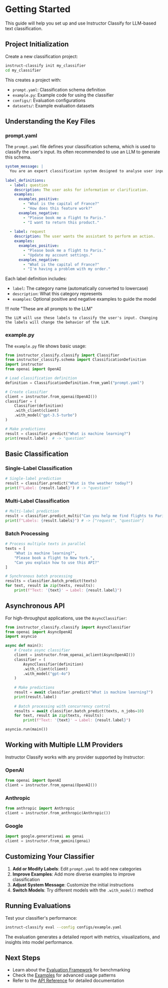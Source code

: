 # Getting Started

This guide will help you set up and use Instructor Classify for LLM-based text classification.

## Project Initialization

Create a new classification project:

```bash
instruct-classify init my_classifier
cd my_classifier
```

This creates a project with:
- `prompt.yaml`: Classification schema definition
- `example.py`: Example code for using the classifier
- `configs/`: Evaluation configurations
- `datasets/`: Example evaluation datasets

## Understanding the Key Files

### prompt.yaml

The `prompt.yaml` file defines your classification schema, which is used to classify the user's input. Its often recommended to use an LLM to generate this schema.

```yaml
system_message: |
  You are an expert classification system designed to analyse user inputs.
  
label_definitions:
  - label: question
    description: The user asks for information or clarification.
    examples:
      examples_positive:
        - "What is the capital of France?"
        - "How does this feature work?"
      examples_negative:
        - "Please book me a flight to Paris."
        - "I want to return this product."
  
  - label: request
    description: The user wants the assistant to perform an action.
    examples:
      examples_positive:
        - "Please book me a flight to Paris."
        - "Update my account settings."
      examples_negative:
        - "What is the capital of France?"
        - "I'm having a problem with my order."
```

Each label definition includes:
- `label`: The category name (automatically converted to lowercase)
- `description`: What this category represents
- `examples`: Optional positive and negative examples to guide the model

!!! note "These are all prompts to the LLM"

    The LLM will use these labels to classify the user's input. Changing the labels will change the behavior of the LLM.

### example.py

The `example.py` file shows basic usage:

```python
from instructor_classify.classify import Classifier
from instructor_classify.schema import ClassificationDefinition
import instructor
from openai import OpenAI

# Load classification definition
definition = ClassificationDefinition.from_yaml("prompt.yaml")

# Create classifier
client = instructor.from_openai(OpenAI())
classifier = (
    Classifier(definition)
    .with_client(client)
    .with_model("gpt-3.5-turbo")
)

# Make predictions
result = classifier.predict("What is machine learning?")
print(result.label)  # -> "question"
```

## Basic Classification

### Single-Label Classification

```python
# Single-label prediction
result = classifier.predict("What is the weather today?")
print(f"Label: {result.label}") # -> "question"
```

### Multi-Label Classification

```python
# Multi-label prediction
result = classifier.predict_multi("Can you help me find flights to Paris and book a hotel?")
print(f"Labels: {result.labels}") # -> ["request", "question"]
```

### Batch Processing

```python
# Process multiple texts in parallel
texts = [
    "What is machine learning?",
    "Please book a flight to New York.",
    "Can you explain how to use this API?"
]

# Synchronous batch processing
results = classifier.batch_predict(texts)
for text, result in zip(texts, results):
    print(f"Text: '{text}' → Label: {result.label}")
```

## Asynchronous API

For high-throughput applications, use the `AsyncClassifier`:

```python
from instructor_classify.classify import AsyncClassifier
from openai import AsyncOpenAI
import asyncio

async def main():
    # Create async classifier
    client = instructor.from_openai_aclient(AsyncOpenAI())
    classifier = (
        AsyncClassifier(definition)
        .with_client(client)
        .with_model("gpt-4o")
    )
    
    # Make predictions
    result = await classifier.predict("What is machine learning?")
    print(result.label)
    
    # Batch processing with concurrency control
    results = await classifier.batch_predict(texts, n_jobs=10)
    for text, result in zip(texts, results):
        print(f"Text: '{text}' → Label: {result.label}")

asyncio.run(main())
```

## Working with Multiple LLM Providers

Instructor Classify works with any provider supported by Instructor:

### OpenAI

```python
from openai import OpenAI
client = instructor.from_openai(OpenAI())
```

### Anthropic

```python
from anthropic import Anthropic
client = instructor.from_anthropic(Anthropic())
```

### Google

```python
import google.generativeai as genai
client = instructor.from_gemini(genai)
```

## Customizing Your Classifier

1. **Add or Modify Labels**: Edit `prompt.yaml` to add new categories
2. **Improve Examples**: Add more diverse examples to improve classification
3. **Adjust System Message**: Customize the initial instructions
4. **Switch Models**: Try different models with the `.with_model()` method

## Running Evaluations

Test your classifier's performance:

```bash
instruct-classify eval --config configs/example.yaml
```

The evaluation generates a detailed report with metrics, visualizations, and insights into model performance.

## Next Steps

- Learn about the [Evaluation Framework](evaluation.md) for benchmarking
- Check the [Examples](examples.md) for advanced usage patterns
- Refer to the [API Reference](../api.md) for detailed documentation